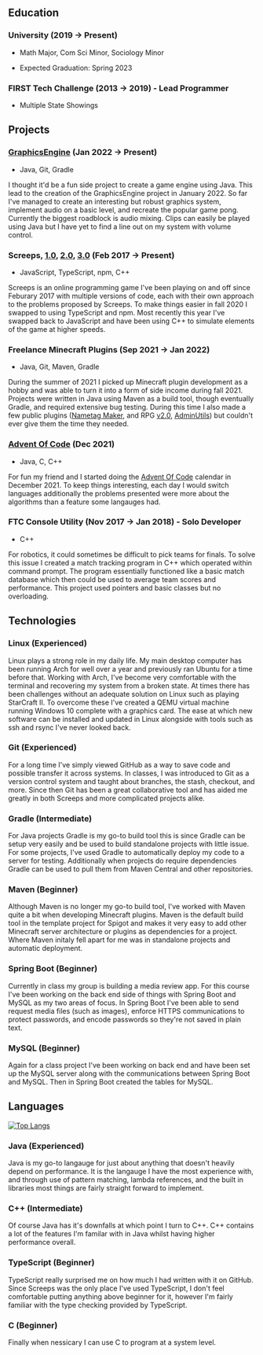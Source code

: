 ## Education

### University (2019 -> Present)

- Math Major, Com Sci Minor, Sociology Minor

- Expected Graduation: Spring 2023

### FIRST Tech Challenge (2013 -> 2019) - Lead Programmer

- Multiple State Showings

## Projects

### [GraphicsEngine](https://github.com/math0898/GraphicsEngine) (Jan 2022 -> Present)

- Java, Git, Gradle

I thought it'd be a fun side project to create a game engine using Java. This lead to the creation of the GraphicsEngine project in January 2022. So far I've managed to create an interesting but robust graphics system, implement audio on a basic level, and recreate the popular game pong. Currently the biggest roadblock is audio mixing. Clips can easily be played using Java but I have yet to find a line out on my system with volume control. 

### Screeps, [1.0](https://github.com/math0898/Screeps), [2.0](https://github.com/math0898/Screeps-2.0), [3.0](https://github.com/math0898/Screeps-3.0) (Feb 2017 -> Present)

- JavaScript, TypeScript, npm, C++

Screeps is an online programming game I've been playing on and off since Feburary 2017 with multiple versions of code, each with their own approach to the problems proposed by Screeps. To make things easier in fall 2020 I swapped to using TypeScript and npm. Most recently this year I've swapped back to JavaScript and have been using C++ to simulate elements of the game at higher speeds.

### Freelance Minecraft Plugins (Sep 2021 -> Jan 2022)

- Java, Git, Maven, Gradle

During the summer of 2021 I picked up Minecraft plugin development as a hobby and was able to turn it into a form of side income during fall 2021. Projects were written in Java using Maven as a build tool, though eventually Gradle, and required extensive bug testing. During this time I also made a few public plugins ([Nametag Maker](https://github.com/math0898/Nametag-Maker), and RPG [v2.0](https://github.com/math0898/RPGFramework), [AdminUtils](https://github.com/math0898/AdminUtils)) but couldn't ever give them the time they needed.

### [Advent Of Code](https://github.com/math0898/AdventOfCode) (Dec 2021)

- Java, C, C++

For fun my friend and I started doing the [Advent Of Code](https://adventofcode.com/) calendar in December 2021. To keep things interesting, each day I would switch languages additionally the problems presented were more about the algorithms than a feature some langauges had.

### FTC Console Utility (Nov 2017 -> Jan 2018) - Solo Developer

- C++

For robotics, it could sometimes be difficult to pick teams for finals. To solve this issue I created a match tracking program in C++ which operated within command prompt. The program essentially functioned like a basic match database which then could be used to average team scores and performance. This project used pointers and basic classes but no overloading.

## Technologies

### Linux (Experienced)

Linux plays a strong role in my daily life. My main desktop computer has been running Arch for well over a year and previously ran Ubuntu for a time before that. Working with Arch, I've become very comfortable with the terminal and recovering my system from a broken state. At times there has been challenges without an adequate solution on Linux such as playing StarCraft II. To overcome these I've created a QEMU virtual machine running Windows 10 complete with a graphics card. The ease at which new software can be installed and updated in Linux alongside with tools such as ssh and rsync I've never looked back.

### Git (Experienced)

For a long time I've simply viewed GitHub as a way to save code and possible transfer it across systems. In classes, I was introduced to Git as a version control system and taught about branches, the stash, checkout, and more. Since then Git has been a great collaborative tool and has aided me greatly in both Screeps and more complicated projects alike.

### Gradle (Intermediate)

For Java projects Gradle is my go-to build tool this is since Gradle can be setup very easily and be used to build standalone projects with little issue. For some projects, I've used Gradle to automatically deploy my code to a server for testing. Additionally when projects do require dependencies Gradle can be used to pull them from Maven Central and other repositories.

### Maven (Beginner)

Although Maven is no longer my go-to build tool, I've worked with Maven quite a bit when developing Minecraft plugins. Maven is the default build tool in the template project for Spigot and makes it very easy to add other Minecraft server architecture or plugins as dependencies for a project. Where Maven initaly fell apart for me was in standalone projects and automatic deployment. 

### Spring Boot (Beginner)

Currently in class my group is building a media review app. For this course I've been working on the back end side of things with Spring Boot and MySQL as my two areas of focus. In Spring Boot I've been able to send request media files (such as images), enforce HTTPS communications to protect passwords, and encode passwords so they're not saved in plain text.

### MySQL (Beginner)

Again for a class project I've been working on back end and have been set up the MySQL server along with the communications between Spring Boot and MySQL. Then in Spring Boot created the tables for MySQL.

## Languages

[![Top Langs](https://github-readme-stats.vercel.app/api/top-langs/?username=math0898&layout=compact)](https://github.com/anuraghazra/github-readme-stats)

### Java (Experienced)

Java is my go-to langauge for just about anything that doesn't heavily depend on performance. It is the langauge I have the most experience with, and through use of pattern matching, lambda references, and the built in libraries most things are fairly straight forward to implement. 

### C++ (Intermediate)

Of course Java has it's downfalls at which point I turn to C++. C++ contains a lot of the features I'm familar with in Java whilst having higher performance overall.

### TypeScript (Beginner)

TypeScript really surprised me on how much I had written with it on GitHub. Since Screeps was the only place I've used TypeScript, I don't feel comfortable putting anything above beginner for it, however I'm fairly familiar with the type checking provided by TypeScript.

### C (Beginner)

Finally when nessicary I can use C to program at a system level.
